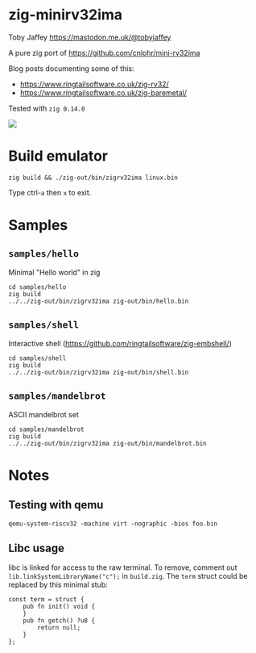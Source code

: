# zig-minirv32ima

Toby Jaffey https://mastodon.me.uk/@tobyjaffey

A pure zig port of https://github.com/cnlohr/mini-rv32ima

Blog posts documenting some of this:

 - https://www.ringtailsoftware.co.uk/zig-rv32/
 - https://www.ringtailsoftware.co.uk/zig-baremetal/

Tested with `zig 0.14.0`

![](demo.gif)

# Build emulator

    zig build && ./zig-out/bin/zigrv32ima linux.bin

Type ctrl-`a` then `x` to exit.

# Samples

## `samples/hello`

Minimal "Hello world" in zig

    cd samples/hello
    zig build
    ../../zig-out/bin/zigrv32ima zig-out/bin/hello.bin

## `samples/shell`

Interactive shell (https://github.com/ringtailsoftware/zig-embshell/)

    cd samples/shell
    zig build
    ../../zig-out/bin/zigrv32ima zig-out/bin/shell.bin

## `samples/mandelbrot`

ASCII mandelbrot set

    cd samples/mandelbrot
    zig build
    ../../zig-out/bin/zigrv32ima zig-out/bin/mandelbrot.bin

# Notes

## Testing with qemu

    qemu-system-riscv32 -machine virt -nographic -bios foo.bin

## Libc usage

libc is linked for access to the raw terminal. To remove, comment out `lib.linkSystemLibraryName("c");` in `build.zig`.
The `term` struct could be replaced by this minimal stub:

    const term = struct {
        pub fn init() void {
        }
        pub fn getch() ?u8 {
            return null;
        }
    };


